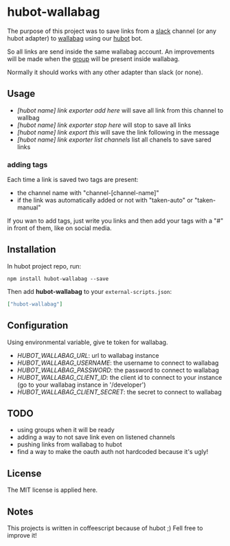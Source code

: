 # hubot-wallabag

The purpose of this project was to save links from a [slack](https://slack.com/) channel (or any hubot adapter)
to [wallabag](https://wallabag.org/) using our [hubot](https://hubot.github.com/) bot.

So all links are send inside the same wallabag account. An improvements will be
made when the [group](https://github.com/wallabag/wallabag/pull/2268) will be present
inside wallabag.

Normally it should works with any other adapter than slack (or none).

## Usage

* *[hubot name] link exporter add here* will save all link from this channel to wallbag
* *[hubot name] link exporter stop here* will stop to save all links 
* *[hubot name] link export this* will save the link following in the message
* *[hubot name] link exporter list channels* list all chanels to save sared links

### adding tags
Each time a link is saved two tags are present:
* the channel name with "channel-[channel-name]"
* if the link was automatically added or not with "taken-auto" or "taken-manual"

If you wan to add tags, just write you links and then add your tags with a "#" in
front of them, like on social media.

## Installation

In hubot project repo, run:

`npm install hubot-wallabag --save`

Then add **hubot-wallabag** to your `external-scripts.json`:

```json
["hubot-wallabag"]
```

## Configuration

Using environmental variable, give te token for wallabag.

* *HUBOT_WALLABAG_URL*: url to wallabag instance
* *HUBOT_WALLABAG_USERNAME*: the username to connect to wallabag
* *HUBOT_WALLABAG_PASSWORD*: the password to connect to wallabag
* *HUBOT_WALLABAG_CLIENT_ID*: the client id to connect to your instance (go to your wallabag instance in '/developer')
* *HUBOT_WALLABAG_CLIENT_SECRET*: the secret to connect to wallabag

## TODO
* using groups when it will be ready
* adding a way to not save link even on listened channels
* pushing links from wallabag to hubot
* find a way to make the oauth auth not hardcoded because it's ugly!

## License
The MIT license is applied here.

## Notes
This projects is written in coffeescript because of hubot ;) Fell free to improve it!
